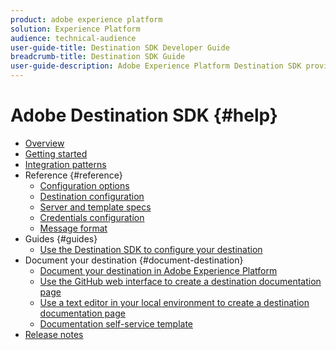```yaml
---
product: adobe experience platform
solution: Experience Platform
audience: technical-audience
user-guide-title: Destination SDK Developer Guide
breadcrumb-title: Destination SDK Guide
user-guide-description: Adobe Experience Platform Destination SDK provides you with self-serve API access, allowing you to build and maintain an integration with Adobe Experience Platform.
---
```


# Adobe Destination SDK {#help}

+ [Overview](/help/overview.md)
+ [Getting started](/help/getting-started.md)
+ [Integration patterns](/help/integration-methods.md)
+ Reference {#reference}
  + [Configuration options](/help/configuration-options.md)
  + [Destination configuration](/help/destination-configuration.md)
  + [Server and template specs](/help/server-and-template-configuration.md)
  + [Credentials configuration](/help/credentials-configuration.md)
  + [Message format](/help/message-format.md)
+ Guides {#guides}
  + [Use the Destination SDK to configure your destination](/help/configure-destination-instructions.md)
+ Document your destination {#document-destination}
  + [Document your destination in Adobe Experience Platform](/help/docs-framework/documentation-instructions.md)
  + [Use the GitHub web interface to create a destination documentation page](/help/docs-framework/use-github-interface-to-create-documentation.md)
  + [Use a text editor in your local environment to create a destination documentation page](/help/docs-framework/work-in-local-environment.md)
  + [Documentation self-service template](/help/docs-framework/self-service-template.md)
+ [Release notes](/help/release-notes.md)
